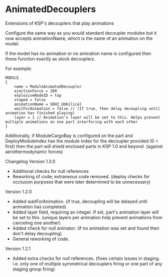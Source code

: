 AnimatedDecouplers
==================

Extensions of KSP's decouplers that play animations


Configure the same way as you would standard decoupler modules but it now accepts animationName, which is the name of an animation on the model.

If the model has no animation or no animation name is configured then these function exactly as stock decouplers.

For example:

	MODULE
	{
	    name = ModuleAnimatedDecoupler
	    ejectionForce = 200
	    explosiveNodeID = top
	    staged = false
	    animationName = SDHI_Umbilical
		waitForAnimation = false // (If true, then delay decoupling until animation has finished playing)
		layer = 1 // Animation's layer will be set to this. Helps prevent multiple animations on one part interfering with each other
	}
	
Additionally, if ModuleCargoBay is configured on the part and DeployModuleIndex has the module index for the decoupler provided (0 = first) then the part will shield enclosed parts in KSP 1.0 and beyond. (against aerothermodynamic forces)


Changelog
Version 1.3.0
* Additional checks for null references
* Reworking of code; extraneous code removed. (deploy checks for occlusion purposes that were later determined to be unnecessary)

Version 1.2.0

* Added waitForAnimation. (if true, decoupling will be delayed until animation has completed)
* Added layer field, requiring an integer. If set, part's animation layer will be set to this. (unique layers per animation help prevent animations from canceling one another)
* Added check for null animator. (if no animation was set and found then don't delay decoupling)
* General reworking of code.

Version 1.2.1

* Added extra checks for null references. (fixes certain issues in staging. i.e. only one of multiple symmetrical decouplers firing or one part of any staging group firing)